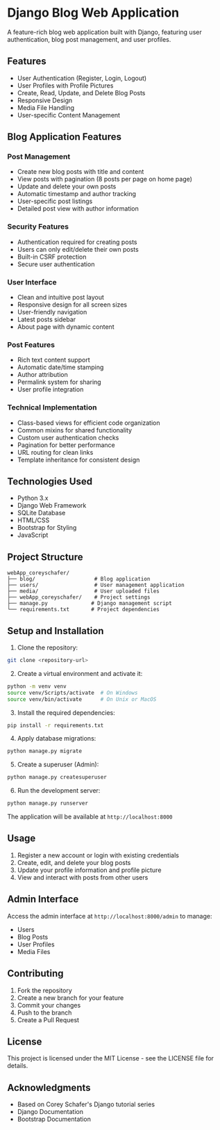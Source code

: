 # Django Blog Web Application

A feature-rich blog web application built with Django, featuring user authentication, blog post management, and user profiles.

## Features

- User Authentication (Register, Login, Logout)
- User Profiles with Profile Pictures
- Create, Read, Update, and Delete Blog Posts
- Responsive Design
- Media File Handling
- User-specific Content Management

## Blog Application Features

### Post Management
- Create new blog posts with title and content
- View posts with pagination (8 posts per page on home page)
- Update and delete your own posts
- Automatic timestamp and author tracking
- User-specific post listings
- Detailed post view with author information

### Security Features
- Authentication required for creating posts
- Users can only edit/delete their own posts
- Built-in CSRF protection
- Secure user authentication

### User Interface
- Clean and intuitive post layout
- Responsive design for all screen sizes
- User-friendly navigation
- Latest posts sidebar
- About page with dynamic content

### Post Features
- Rich text content support
- Automatic date/time stamping
- Author attribution
- Permalink system for sharing
- User profile integration

### Technical Implementation
- Class-based views for efficient code organization
- Common mixins for shared functionality
- Custom user authentication checks
- Pagination for better performance
- URL routing for clean links
- Template inheritance for consistent design

## Technologies Used

- Python 3.x
- Django Web Framework
- SQLite Database
- HTML/CSS
- Bootstrap for Styling
- JavaScript

## Project Structure

```
webApp_coreyschafer/
├── blog/                   # Blog application
├── users/                  # User management application
├── media/                  # User uploaded files
├── webApp_coreyschafer/    # Project settings
├── manage.py              # Django management script
└── requirements.txt       # Project dependencies
```

## Setup and Installation

1. Clone the repository:
```bash
git clone <repository-url>
```

2. Create a virtual environment and activate it:
```bash
python -m venv venv
source venv/Scripts/activate  # On Windows
source venv/bin/activate      # On Unix or MacOS
```

3. Install the required dependencies:
```bash
pip install -r requirements.txt
```

4. Apply database migrations:
```bash
python manage.py migrate
```

5. Create a superuser (Admin):
```bash
python manage.py createsuperuser
```

6. Run the development server:
```bash
python manage.py runserver
```

The application will be available at `http://localhost:8000`

## Usage

1. Register a new account or login with existing credentials
2. Create, edit, and delete your blog posts
3. Update your profile information and profile picture
4. View and interact with posts from other users

## Admin Interface

Access the admin interface at `http://localhost:8000/admin` to manage:
- Users
- Blog Posts
- User Profiles
- Media Files

## Contributing

1. Fork the repository
2. Create a new branch for your feature
3. Commit your changes
4. Push to the branch
5. Create a Pull Request

## License

This project is licensed under the MIT License - see the LICENSE file for details.

## Acknowledgments

- Based on Corey Schafer's Django tutorial series
- Django Documentation
- Bootstrap Documentation 